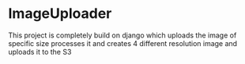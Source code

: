 # ImageUploader
This project is completely build on django which uploads the image of specific size processes it and creates 4 different resolution image and uploads it to the S3 
